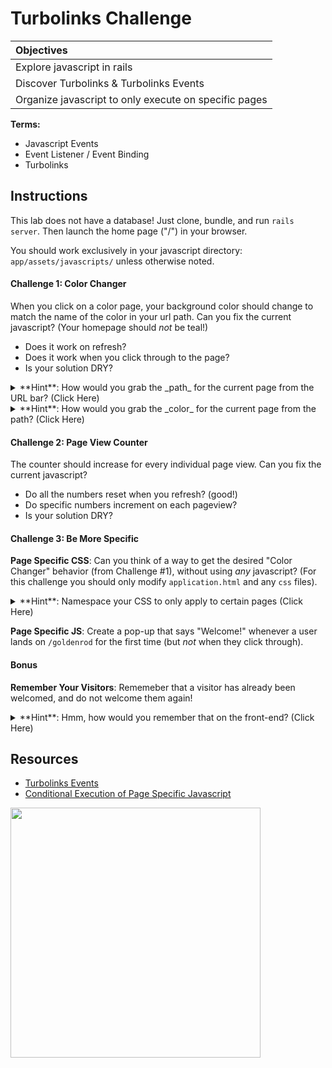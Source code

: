 # Turbolinks Challenge

| **Objectives** |
| :---- |
| Explore javascript in rails |
| Discover Turbolinks & Turbolinks Events |
| Organize javascript to only execute on specific pages |

**Terms:**
- Javascript Events
- Event Listener / Event Binding
- Turbolinks

## Instructions

This lab does not have a database! Just clone, bundle, and run `rails server`. Then launch the home page ("/") in your browser.

You should work exclusively in your javascript directory: `app/assets/javascripts/` unless otherwise noted.

#### Challenge 1: Color Changer

When you click on a color page, your background color should change to match the name of the color in your url path. Can you fix the current javascript? (Your homepage should _not_ be teal!)

- Does it work on refresh?
- Does it work when you click through to the page?
- Is your solution DRY?

<details>
<summary>**Hint**: How would you grab the _path_ for the current page from the URL bar? (Click Here)</summary>
<br>
```js
window.location.pathname
// or, just
location.pathname
```
</details>

<details>
<summary>**Hint**: How would you grab the _color_ for the current page from the path? (Click Here)</summary>
<br>
```js
location.pathname.split("/")[1]; // warning: returns "" if path is "/"!
```
</details>

#### Challenge 2: Page View Counter

The counter should increase for every individual page view.  Can you fix the current javascript?

- Do all the numbers reset when you refresh? (good!)
- Do specific numbers increment on each pageview?
- Is your solution DRY?

#### Challenge 3: Be More Specific
**Page Specific CSS**: Can you think of a way to get the desired "Color Changer" behavior (from Challenge #1), without using _any_ javascript? (For this challenge you should only modify `application.html` and any `css` files).

<details>
<summary>**Hint**: Namespace your CSS to only apply to certain pages (Click Here)</summary>
<br/>
Identify the current page using an html `class` attribute, an `erb` tag, and the name of the current controller:
```html
<!-- app/views/layouts/application.html.erb -->
<body class="<%= page_specific_identifier %>">
    <!-- ... -->
</body>
```
<br/>
Reference the page specific `class` (i.e. the controller name and method name) in your stylesheet:
```css
/* app/assets/stylesheets/name_of_controller.css */
body.controller_name.method_name p {
    /*  
     *  the styles inside here will only apply to p tags
     *    that are nested inside body tags
     *      that have the "page_specific_identifier" id
     */
}
```

</details>

**Page Specific JS**: Create a pop-up that says "Welcome!" whenever a user lands on `/goldenrod` for the first time (but _not_ when they click through).

#### Bonus
**Remember Your Visitors**: Rememeber that a visitor has already been welcomed, and do not welcome them again!

<details>
<summary>**Hint**: Hmm, how would you remember that on the front-end? (Click Here)</summary>
<br>
Use a [cookie](http://letmegooglethat.com/?q=set+cookie+javascript+-w3schools), or [localstorage](https://developer.mozilla.org/en-US/docs/Web/API/Storage/LocalStorage)!
</details>

## Resources
- [Turbolinks Events](https://github.com/turbolinks/turbolinks#full-list-of-events)
- [Conditional Execution of Page Specific Javascript](https://railsapps.github.io/rails-javascript-include-external.html#conditional)

<img width="400" src="https://media.giphy.com/media/l2Je2UKgDMm2HMqha/giphy.gif">

